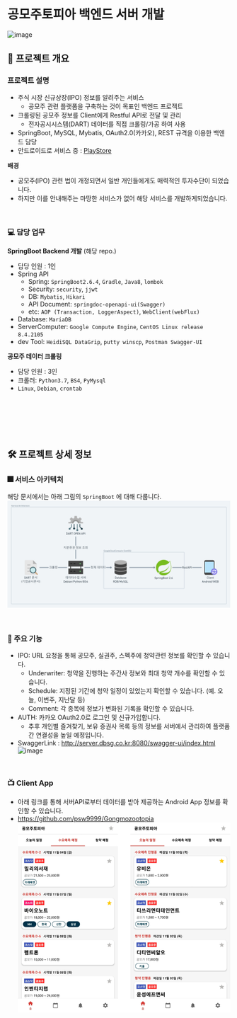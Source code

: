 # 공모주토피아 백엔드 서버 개발
![image](https://user-images.githubusercontent.com/10378777/223959940-c82dd679-d5fe-422f-be4f-6349c60f2f5a.png)


## 📙 프로젝트 개요
### 프로젝트 설명
- 주식 시장 신규상장(IPO) 정보를 알려주는 서비스
    - 공모주 관련 플랫폼을 구축하는 것이 목표인 백엔드 프로젝트
- 크롤링된 공모주 정보를 Client에게 Restful API로 전달 및 관리
    - 전자공시시스템(DART) 데이터를 직접 크롤링/가공 하여 사용
- SpringBoot, MySQL, Mybatis, OAuth2.0(카카오), REST 규격을 이용한 백엔드 담당
- 안드로이드로 서비스 중 : [PlayStore](https://play.google.com/store/apps/details?id=com.psw9999.gongmozootopia.prod.release)

**배경**
- 공모주(IPO) 관련 법이 개정되면서 일반 개인들에게도 매력적인 투자수단이 되었습니다.
- 하지만 이를 안내해주는 마땅한 서비스가 없어 해당 서비스를 개발하게되었습니다.

<br/>

### 💻 담당 업무

**SpringBoot Backend 개발** (해당 repo.)

- 담당 인원 : 1인
- Spring API
  - Spring: `SpringBoot2.6.4`, `Gradle`, `Java8`, `lombok`
  - Security: `security`, `jjwt`
  - DB: `Mybatis`, `Hikari`
  - API Document: `springdoc-openapi-ui(Swagger)`
  - etc: `AOP (Transaction, LoggerAspect)`, `WebClient(webFlux)`
- Database: `MariaDB`
- ServerComputer: `Google Compute Engine`, `CentOS Linux release 8.4.2105`
- dev Tool: `HeidiSQL DataGrip`, `putty winscp`, `Postman Swagger-UI`


**공모주 데이터 크롤링**

- 담당 인원 : 3인
- 크롤러: `Python3.7`, `BS4`, `PyMysql`
- `Linux`, `Debian`, `crontab`

<br/>

<br/><br/><br/>


## 🛠 프로젝트 상세 정보
### 🎆 서비스 아키텍처
해당 문서에서는 아래 그림의 `SpringBoot` 에 대해 다룹니다.
![img.png](readme_file/img.png)

<br/>

### 🤔 주요 기능
- IPO: URL 요청을 통해 공모주, 실권주, 스펙주에 청약관련 정보를 확인할 수 있습니다.
  - Underwriter: 청약을 진행하는 주간사 정보와 최대 청약 개수를 확인할 수 있습니다.
  - Schedule: 지정된 기간에 청약 일정이 있었는지 확인할 수 있습니다. (예. 오늘, 이번주, 지난달 등)
  - Comment: 각 종목에 정보가 변화된 기록을 확인할 수 있습니다.
- AUTH: 카카오 OAuth2.0로 로그인 및 신규가입합니다. 
  - 추후 개인별 즐겨찾기, 보유 증권사 목록 등의 정보를 서버에서 관리하여 플랫폼간 연결성을 높일 예정입니다.
- SwaggerLink : http://server.dbsg.co.kr:8080/swagger-ui/index.html
![image](https://user-images.githubusercontent.com/10378777/223958261-832ce4fd-a0cb-4c4d-a88b-d1d50e4f14c7.png)

<br/>

### 📺 Client App
- 아래 링크를 통해 서버API로부터 데이터를 받아 제공하는 Android App 정보를 확인할 수 있습니다. 
- https://github.com/psw9999/Gongmozootopia
![img.png](readme_file/img_android_exam.png)

<!--
### 고민한점

### 배운점
-->



